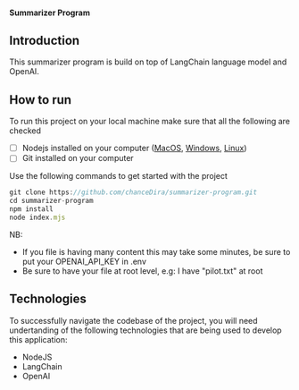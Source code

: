 #### Summarizer Program

## Introduction

This summarizer program is build on top of LangChain language model and OpenAI.

## How to run

To run this project on your local machine make sure that all the following are checked

- [ ] Nodejs installed on your computer ([MacOS](https://nodejs.org/en/download/), [Windows](https://nodejs.org/en/download/), [Linux](https://nodejs.org/en/download/))
- [ ] Git installed on your computer

Use the following commands to get started with the project

```js
git clone https://github.com/chanceDira/summarizer-program.git
cd summarizer-program
npm install
node index.mjs
```
NB: 
- If you file is having many content this may take some minutes, be sure to put your OPENAI_API_KEY in .env
- Be sure to have your file at root level, e.g: I have "pilot.txt" at root

## Technologies

To successfully navigate the codebase of the project, you will need undertanding of the following technologies that are being used to develop this application:

- NodeJS
- LangChain
- OpenAI

